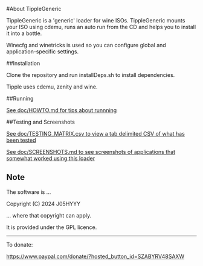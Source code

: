 #About TippleGeneric

TippleGeneric is a 'generic' loader for wine ISOs. TippleGeneric mounts your ISO using cdemu, runs an auto run from the CD and helps you to install it into a bottle.

Winecfg and winetricks is used so you can configure global and application-specific settings.

##Installation

Clone the repository and run installDeps.sh to install dependencies.

Tipple uses cdemu, zenity and wine.

##Running

[See doc/HOWTO.md for tips about runnning](doc/HOWTO.md)

##Testing and Screenshots

[See doc/TESTING_MATRIX.csv to view a tab delimited CSV of what has been tested](doc/TESTING_MATRIX.csv)

[See doc/SCREENSHOTS.md to see screenshots of applications that somewhat worked using this loader](doc/SCREENSHOTS.md)

## Note

The software is ...

Copyright (C) 2024 J05HYYY

... where that copyright can apply.

It is provided under the GPL licence.

__________________________________________

To donate:

https://www.paypal.com/donate/?hosted_button_id=SZABYRV48SAXW
